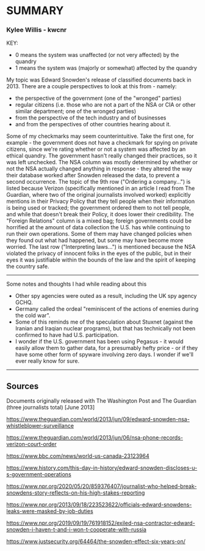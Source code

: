 # SUMMARY

### Kylee Willis - kwcnr

KEY:
- 0 means the system was unaffected (or not very affected) by the quandry
- 1 means the system was (majorly or somewhat) affected by the quandry



My topic was Edward Snowden's release of classified documents back in 2013. There are a couple perspectives to look at this from - namely: 
- the perspective of the government (one of the "wronged" parties)
- regular citizens (i.e. those who are not a part of the NSA or CIA or other similar department; one of the wronged parties)
- from the perspective of the tech industry and of businesses
- and from the perspectives of other countries hearing about it.

Some of my checkmarks may seem counterintuitive. Take the first one, for example - the government does not have a checkmark for spying on private citizens, since we're rating whether or not a system was affected by an ethical quandry. The government hasn't really changed their practices, so it was left unchecked. The NSA column was mostly determined by whether or not the NSA actually changed anything in response - they altered the way their database worked after Snowden released the data, to prevent a second occurrence. The topic of the 9th row ("Ordering a company...") is listed because Verizon (specifically mentioned in an article I read from The Guardian, where two of the original journalists involved worked) explicitly mentions in their Privacy Policy that they tell people when their information is being used or tracked; the government ordered them to not tell people, and while that doesn't break their Policy, it does lower their credibility. The "Foreign Relations" column is a mixed bag; foreign governments could be horrified at the amount of data collection the U.S. has while continuing to run their own operations. Some of them may have changed policies when they found out what had happened, but some may have become more worried. The last row ("Interpreting laws...") is mentioned because the NSA violated the privacy of innocent folks in the eyes of the public, but in their eyes it was justifiable within the bounds of the law and the spirit of keeping the country safe.

---

Some notes and thoughts I had while reading about this
- Other spy agencies were outed as a result, including the UK spy agency GCHQ. 
- Germany called the ordeal "reminiscent of the actions of enemies during the cold war". 
- Some of this reminds me of the speculation about Stuxnet (against the Iranian and Iraqian nuclear programs), but that has technically not been confirmed to have had U.S. participation. 
- I wonder if the U.S. government has been using Pegasus - it would easily allow them to gather data, for a presumably hefty price - or if they have some other form of spyware involving zero days. I wonder if we'll ever really know for sure.

---

## Sources

Documents originally released with The Washington Post and The Guardian (three journalists total) \[June 2013]

https://www.theguardian.com/world/2013/jun/09/edward-snowden-nsa-whistleblower-surveillance

https://www.theguardian.com/world/2013/jun/06/nsa-phone-records-verizon-court-order

https://www.bbc.com/news/world-us-canada-23123964

https://www.history.com/this-day-in-history/edward-snowden-discloses-u-s-government-operations

https://www.npr.org/2020/05/20/859376407/journalist-who-helped-break-snowdens-story-reflects-on-his-high-stakes-reporting

https://www.npr.org/2013/09/18/223523622/officials-edward-snowdens-leaks-were-masked-by-job-duties

https://www.npr.org/2019/09/19/761918152/exiled-nsa-contractor-edward-snowden-i-haven-t-and-i-won-t-cooperate-with-russia

https://www.justsecurity.org/64464/the-snowden-effect-six-years-on/
